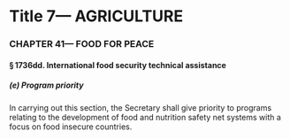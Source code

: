 
# Title 7— AGRICULTURE
### CHAPTER 41— FOOD FOR PEACE
#### § 1736dd. International food security technical assistance
##### (e) Program priority

In carrying out this section, the Secretary shall give priority to programs relating to the development of food and nutrition safety net systems with a focus on food insecure countries.
